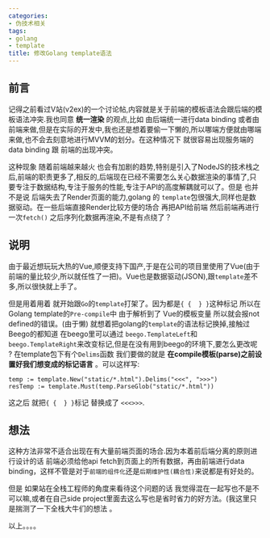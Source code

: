 ```yaml
---
categories:
- 伪技术相关
tags:
- golang
- template
title: 修改Golang template语法
---
```


## 前言

记得之前看过V站(v2ex)的一个讨论帖,内容就是关于前端的模板语法会跟后端的模板语法冲突.我也同意 **统一渲染** 的观点,比如 由后端统一进行data binding 或者由前端来做,但是在实际的开发中,我也还是想着要偷一下懒的,所以哪端方便就由哪端来做,也不会去刻意地进行MVVM的划分。在这种情况下 就很容易出现服务端的data binding 跟 前端的出现冲突。

这种现象 随着前端越来越火 也会有加剧的趋势,特别是引入了NodeJS的技术栈之后,前端的职责更多了,相反的,后端现在已经不需要怎么关心数据渲染的事情了,只要专注于数据结构,专注于服务的性能,专注于API的高度解耦就可以了。但是 也并不是说 后端失去了Render页面的能力,golang 的 `template`包很强大,同样也是数据驱动。在一些后端直接Render比较方便的场合 再把API给前端 然后前端再进行一次`fetch()` 之后序列化数据再渲染,不是有点绕了？

## 说明

由于最近想玩玩大热的Vue,顺便支持下国产,于是在公司的项目里使用了Vue(由于前端的量比较少,所以就任性了一把)。Vue也是数据驱动(JSON),跟`template`差不多,所以很快就上手了。

但是用着用着 就开始跟`Go`的`template`打架了。因为都是`{ {  } }`这种标记 所以在Golang template的`Pre-compile`中 由于解析到了 Vue的模板变量 所以就会报not defined的错误。(由于懒)  就想着把golang的`template`的语法标记换掉,接触过Beego的都知道 在beego里可以通过 `beego.TemplateLeft`和`beego.TemplateRight`来改变标记,但是在没有用到beego的环境下,要怎么更改呢 ?  在template包下有个`Delims`函数 我们要做的就是 **在compile模板(parse)之前设置好我们想变成的标记语言** 。可以这样写:

```
temp := template.New("static/*.html").Delims("<<<", ">>>")
resTemp := template.Must(temp.ParseGlob("static/*.html"))
```

这之后  就把`{ {  } }`标记 替换成了 `<<<>>>`.

## 想法

这种方法非常不适合出现在有大量前端页面的场合.因为本着前后端分离的原则进行设计的话 前端必须给他api fetch到页面上的所有数据，再由前端进行data binding，这样不管是对于`前端的组件化`还是`后期维护性(耦合性)`来说都是有好处的。

但是 如果站在全栈工程师的角度来看待这个问题的话 我觉得混在一起写也不是不可以嘛,或者在自己side project里面去这么写也是省时省力的好方法。(我这里只是揣测了一下全栈大牛们的想法 。

以上。。。。
